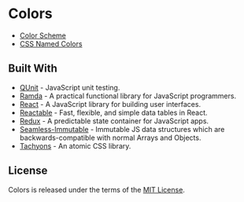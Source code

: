 # Colors

- [Color Scheme](https://jmthompson2015.github.io/colors/color-scheme/app/ColorScheme.html)
- [CSS Named Colors](https://jmthompson2015.github.io/colors/css-named-colors/app/CssNamedColors.html)

## Built With

- [QUnit](https://qunitjs.com/) - JavaScript unit testing.
- [Ramda](https://ramdajs.com) - A practical functional library for JavaScript programmers.
- [React](http://facebook.github.io/react/) - A JavaScript library for building user interfaces.
- [Reactable](http://glittershark.github.io/reactable/) - Fast, flexible, and simple data tables in React.
- [Redux](https://redux.js.org/) - A predictable state container for JavaScript apps.
- [Seamless-Immutable](https://github.com/rtfeldman/seamless-immutable) - Immutable JS data structures which are backwards-compatible with normal Arrays and Objects.
- [Tachyons](http://tachyons.io) - An atomic CSS library.

## License

Colors is released under the terms of the [MIT License](https://github.com/jmthompson2015/colors/blob/master/LICENSE).
